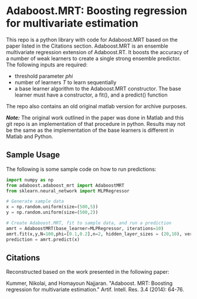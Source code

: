 # Adaboost.MRT: Boosting regression for multivariate estimation

This repo is a python library with code for Adaboost.MRT based on the paper listed in the Citations section. Adaboost.MRT is an ensemble multivariate regression extension of Adaboost.RT. It boosts the accuracy of a number of weak learners to create a single strong ensemble predictor. The following inputs are required:
* threshold parameter _phi_
* number of learners _T_ to learn sequentially
* a base learner algorithm to the Adaboost.MRT constructor. The base learner must have a constructor, a fit(), and a predict() function


The repo also contains an old original matlab version for archive purposes. 


***Note:*** The original work outlined in the paper was done in Matlab and this git repo is an implementation of that procedure in python. Results may not be the same as the implementation of the base learners is different in Matlab and Python.

## Sample Usage
The following is some sample code on how to run predictions:

```python
import numpy as np
from adaboost.adaboost_mrt import AdaboostMRT
from sklearn.neural_network import MLPRegressor

# Generate sample data
x = np.random.uniform(size=(500,5))
y = np.random.uniform(size=(500,2))

# Create Adaboost.MRT, fit to sample data, and run a prediction 
amrt = AdaboostMRT(base_learner=MLPRegressor, iterations=10)
amrt.fit(x,y,N=100,phi=[0.1,0.2],n=2, hidden_layer_sizes = (20,10), verbose=True)
prediction = amrt.predict(x)
```


## Citations

Reconstructed based on the work presented in the following paper:

Kummer, Nikolai, and Homayoun Najjaran. "Adaboost. MRT: Boosting regression for multivariate estimation." Artif. Intell. Res. 3.4 (2014): 64-76.

